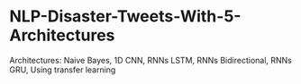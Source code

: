 # NLP-Disaster-Tweets-With-5-Architectures
Architectures: Naive Bayes, 1D CNN, RNNs LSTM, RNNs Bidirectional, RNNs GRU, Using transfer learning
